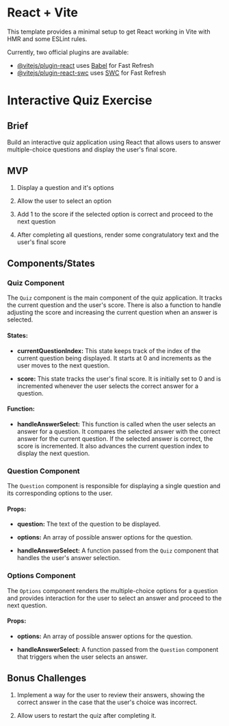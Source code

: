# React + Vite

This template provides a minimal setup to get React working in Vite with HMR and some ESLint rules.

Currently, two official plugins are available:

- [@vitejs/plugin-react](https://github.com/vitejs/vite-plugin-react/blob/main/packages/plugin-react/README.md) uses [Babel](https://babeljs.io/) for Fast Refresh
- [@vitejs/plugin-react-swc](https://github.com/vitejs/vite-plugin-react-swc) uses [SWC](https://swc.rs/) for Fast Refresh

# Interactive Quiz Exercise

## Brief

Build an interactive quiz application using React that allows users to answer multiple-choice questions and display the user's final score.

## MVP

1. Display a question and it's options

2. Allow the user to select an option

3. Add 1 to the score if the selected option is correct and proceed to the next question

4. After completing all questions, render some congratulatory text and the user's final score

## Components/States

### Quiz Component

The `Quiz` component is the main component of the quiz application. It tracks the current question and the user's score. There is also a function to handle adjusting the score and increasing the current question when an answer is selected.

#### States:

- **currentQuestionIndex:** This state keeps track of the index of the current question being displayed. It starts at 0 and increments as the user moves to the next question.

- **score:** This state tracks the user's final score. It is initially set to 0 and is incremented whenever the user selects the correct answer for a question.

#### Function:

- **handleAnswerSelect:** This function is called when the user selects an answer for a question. It compares the selected answer with the correct answer for the current question. If the selected answer is correct, the score is incremented. It also advances the current question index to display the next question.

### Question Component

The `Question` component is responsible for displaying a single question and its corresponding options to the user.

#### Props:

- **question:** The text of the question to be displayed.

- **options:** An array of possible answer options for the question.

- **handleAnswerSelect:** A function passed from the `Quiz` component that handles the user's answer selection.

### Options Component

The `Options` component renders the multiple-choice options for a question and provides interaction for the user to select an answer and proceed to the next question.

#### Props:

- **options:** An array of possible answer options for the question.

- **handleAnswerSelect:** A function passed from the `Question` component that triggers when the user selects an answer.

## Bonus Challenges

1. Implement a way for the user to review their answers, showing the correct answer in the case that the user's choice was incorrect.

2. Allow users to restart the quiz after completing it.
